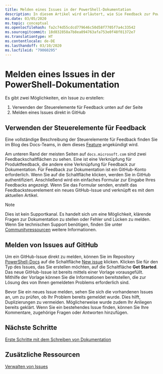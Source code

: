 ```yaml
---
title: Melden eines Issues in der PowerShell-Dokumentation
description: In diesem Artikel wird erläutert, wie Sie Feedback zur PowerShell-Dokumentation geben.
ms.date: 03/05/2020
ms.topic: conceptual
ms.openlocfilehash: fa2c74d55cdcd779646c50d58f7705f7a4c33542
ms.sourcegitcommit: 18d832858a7b8ea094763afa753e0f48f01372e7
ms.translationtype: HT
ms.contentlocale: de-DE
ms.lasthandoff: 03/10/2020
ms.locfileid: "79060295"
---
```

# <a name="how-to-file-a-powershell-docs-issue"></a>Melden eines Issues in der PowerShell-Dokumentation

Es gibt zwei Möglichkeiten, ein Issue zu erstellen:

1. Verwenden der Steuerelemente für Feedback unten auf der Seite
1. Melden eines Issues direkt in GitHub

## <a name="using-the-feedback-controls"></a>Verwenden der Steuerelemente für Feedback

Eine vollständige Beschreibung der Steuerelemente für Feedback finden Sie im Blog des Docs-Teams, in dem dieses [Feature][feedback] angekündigt wird.

Am unteren Rand der meisten Seiten auf `docs.microsoft.com` sind zwei Feedbackschaltflächen zu sehen. Eine ist eine Verknüpfung für Produktfeedback, die andere eine Verknüpfung für Feedback zur Dokumentation. Für Feedback zur Dokumentation ist ein GitHub-Konto erforderlich. Wenn Sie auf die Schaltfläche klicken, werden Sie in GitHub authentifiziert. Anschließend wird ein einfaches Formular zur Eingabe Ihres Feedbacks angezeigt. Wenn Sie das Formular senden, erstellt das Feedbacksteuerelement ein neues GitHub-Issue und verknüpft es mit dem aktuellen Artikel.

> [!NOTE]
> Dies ist kein Supportkanal. Es handelt sich um eine Möglichkeit, klärende Fragen zur Dokumentation zu stellen oder Fehler und Lücken zu melden. Wenn Sie technischen Support benötigen, finden Sie unter [Communityressourcen](../community-support.md) weitere Informationen.

## <a name="filing-issues-on-github"></a>Melden von Issues auf GitHub

Um ein GitHub-Issue direkt zu melden, können Sie im Repository [PowerShell-Docs][docs-issues] auf die Schaltfläche [New issue][new-issue] klicken. Klicken Sie für den Typ des Issues, das Sie erstellen möchten, auf die Schaltfläche **Get Started**. Das neue GitHub-Issue ist bereits mittels einer Vorlage vorausgefüllt. Mithilfe der Vorlage können Sie die Informationen bereitstellen, die zur Lösung des von Ihnen gemeldeten Problems erforderlich sind.

Bevor Sie ein neues Issue melden, sehen Sie sich die vorhandenen Issues an, um zu prüfen, ob Ihr Problem bereits gemeldet wurde. Dies hilft, Duplizierungen zu vermeiden. Möglicherweise wurde zudem Ihr Anliegen bereits geklärt. Wenn Sie ein bestehendes Issue finden, können Sie Ihre Kommentare, zugehörige Fragen oder Antworten hinzufügen.

## <a name="next-steps"></a>Nächste Schritte

[Erste Schritte mit dem Schreiben von Dokumentation](get-started-writing.md)

## <a name="additional-resources"></a>Zusätzliche Ressourcen

[Verwalten von Issues](managing-issues.md)

<!-- reference links -->
[feedback]: /teamblog/a-new-feedback-system-is-coming-to-docs
[new-issue]: https://github.com/MicrosoftDocs/PowerShell-Docs/issues/new/choose
[docs-issues]: https://github.com/MicrosoftDocs/PowerShell-Docs/issues
